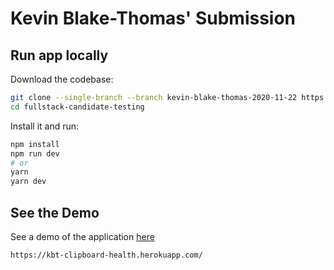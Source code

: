# Kevin Blake-Thomas' Submission

## Run app locally

Download the codebase:

```bash
git clone --single-branch --branch kevin-blake-thomas-2020-11-22 https://github.com/ClipboardHealth/fullstack-candidate-testing.git
cd fullstack-candidate-testing
```

Install it and run:

```bash
npm install
npm run dev
# or
yarn
yarn dev
```

## See the Demo

See a demo of the application [here](https://kbt-clipboard-health.herokuapp.com/)

```bash
https://kbt-clipboard-health.herokuapp.com/
```